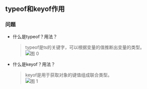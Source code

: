 ## typeof和keyof作用

### 问题
- 什么是typeof？用法？
  > typeof是ts的关键字，可以根据变量的值推断出变量的类型。    
    ![图 0](../../_component/images/9a8d2654a2ff73a8a65dd4a4a5ebce67e709862e482fed8b1f796f7071cec8d3.png)    

- 什么是keyof？用法？
  > keyof是用于获取对象的键值组成联合类型。    
    ![图 1](../../_component/images/5ac2dc81885633bb0858b62cdd62d81ebdd62150098ec3fa837d1d7c1d07afce.png)  

